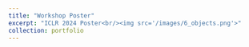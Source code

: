 ```yaml
---
title: "Workshop Poster"
excerpt: "ICLR 2024 Poster<br/><img src='/images/6_objects.png'>"
collection: portfolio
---
```

